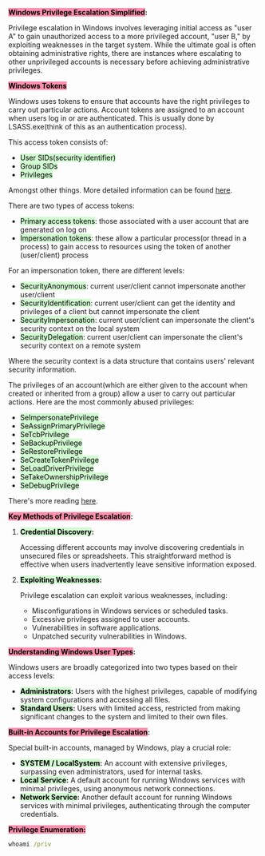 **<mark style="background: #FF5582A6;">Windows Privilege Escalation Simplified</mark>:**

Privilege escalation in Windows involves leveraging initial access as "user A" to gain unauthorized access to a more privileged account, "user B," by exploiting weaknesses in the target system. While the ultimate goal is often obtaining administrative rights, there are instances where escalating to other unprivileged accounts is necessary before achieving administrative privileges.

**<mark style="background: #FF5582A6;">Windows Tokens</mark>**

Windows uses tokens to ensure that accounts have the right privileges to carry out particular actions. Account tokens are assigned to an account when users log in or are authenticated. This is usually done by LSASS.exe(think of this as an authentication process).

This access token consists of:

- <mark style="background: #BBFABBA6;">User SIDs(security identifier)</mark>
- <mark style="background: #BBFABBA6;">Group SIDs</mark>
- <mark style="background: #BBFABBA6;">Privileges</mark>

Amongst other things. More detailed information can be found [here](https://docs.microsoft.com/en-us/windows/win32/secauthz/access-tokens).

There are two types of access tokens:

- <mark style="background: #BBFABBA6;">Primary access tokens</mark>: those associated with a user account that are generated on log on
- <mark style="background: #BBFABBA6;">Impersonation tokens</mark>: these allow a particular process(or thread in a process) to gain access to resources using the token of another (user/client) process

For an impersonation token, there are different levels:

- <mark style="background: #BBFABBA6;">SecurityAnonymous</mark>: current user/client cannot impersonate another user/client
- <mark style="background: #BBFABBA6;">SecurityIdentification</mark>: current user/client can get the identity and privileges of a client but cannot impersonate the client
- <mark style="background: #BBFABBA6;">SecurityImpersonation</mark>: current user/client can impersonate the client's security context on the local system
- <mark style="background: #BBFABBA6;">SecurityDelegation</mark>: current user/client can impersonate the client's security context on a remote system

Where the security context is a data structure that contains users' relevant security information.

The privileges of an account(which are either given to the account when created or inherited from a group) allow a user to carry out particular actions. Here are the most commonly abused privileges:

- <mark style="background: #BBFABBA6;">SeImpersonatePrivilege</mark>
- <mark style="background: #BBFABBA6;">SeAssignPrimaryPrivilege</mark>
- <mark style="background: #BBFABBA6;">SeTcbPrivilege</mark>
- <mark style="background: #BBFABBA6;">SeBackupPrivilege</mark>
- <mark style="background: #BBFABBA6;">SeRestorePrivilege</mark>
- <mark style="background: #BBFABBA6;">SeCreateTokenPrivilege</mark>
- <mark style="background: #BBFABBA6;">SeLoadDriverPrivilege</mark>
- <mark style="background: #BBFABBA6;">SeTakeOwnershipPrivilege</mark>
- <mark style="background: #BBFABBA6;">SeDebugPrivilege</mark>

There's more reading [here](https://www.exploit-db.com/papers/42556).

**<mark style="background: #FF5582A6;">Key Methods of Privilege Escalation</mark>:**

1. **<mark style="background: #BBFABBA6;">Credential Discovery</mark>:**

   Accessing different accounts may involve discovering credentials in unsecured files or spreadsheets. This straightforward method is effective when users inadvertently leave sensitive information exposed.

2. **<mark style="background: #BBFABBA6;">Exploiting Weaknesses</mark>:**

   Privilege escalation can exploit various weaknesses, including:
   - Misconfigurations in Windows services or scheduled tasks.
   - Excessive privileges assigned to user accounts.
   - Vulnerabilities in software applications.
   - Unpatched security vulnerabilities in Windows.

**<mark style="background: #FF5582A6;">Understanding Windows User Types</mark>:**

Windows users are broadly categorized into two types based on their access levels:
- **<mark style="background: #BBFABBA6;">Administrators</mark>:** Users with the highest privileges, capable of modifying system configurations and accessing all files.
- **<mark style="background: #BBFABBA6;">Standard Users</mark>:** Users with limited access, restricted from making significant changes to the system and limited to their own files.

**<mark style="background: #FF5582A6;">Built-in Accounts for Privilege Escalation</mark>:**

Special built-in accounts, managed by Windows, play a crucial role:
- **<mark style="background: #BBFABBA6;">SYSTEM / LocalSystem</mark>:** An account with extensive privileges, surpassing even administrators, used for internal tasks.
- **<mark style="background: #BBFABBA6;">Local Service</mark>:** A default account for running Windows services with minimal privileges, using anonymous network connections.
- **<mark style="background: #BBFABBA6;">Network Service</mark>:** Another default account for running Windows services with minimal privileges, authenticating through the computer credentials.


**<mark style="background: #FF5582A6;">Privilege Enumeration:</mark>**

```cmd
whoami /priv
```